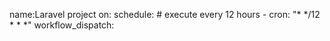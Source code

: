 name:Laravel project
on:
  schedule: # execute every 12 hours
    - cron: "* */12 * * *"
  workflow_dispatch:
